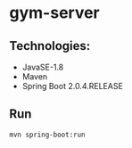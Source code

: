 # gym-server
## Technologies:
- JavaSE-1.8
- Maven
- Spring Boot 2.0.4.RELEASE

## Run
```bash
mvn spring-boot:run
```
